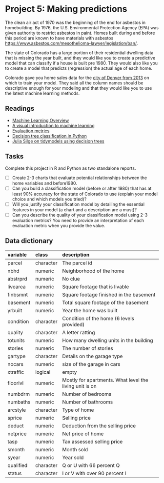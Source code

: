# Project 5: Making predictions

The clean air act of 1970 was the beginning of the end for asbestos in homebuilding. By 1976, the U.S. Environmental Protection Agency (EPA) was given authority to restrict asbestos in paint. Homes built during and before this period are known to have materials with asbestos https://www.asbestos.com/mesothelioma-lawyer/legislation/ban/.

The state of Colorado has a large portion of their residential dwelling data that is missing the year built, and they would like you to create a predictive model that can classify if a house is built pre 1980. They would also like you to create a model that predicts (regression) the actual age of each home.

Colorado gave you home sales data for the [city of Denver from 2013](https://www.denvergov.org/opendata/dataset/city-and-county-of-denver-real-property-sales-book-2013) on which to train your model. They said all the column names should be descriptive enough for your modeling and that they would like you to use the latest machine learning methods.

## Readings

- [Machine Learning Overview](https://byuistats.github.io/CSE250-Hathaway/course-materials/machine-learning/)
- [A visual introduction to machine learning](http://www.r2d3.us/visual-intro-to-machine-learning-part-1/)
- [Evaluation metrics](https://ranvir.xyz/blog/how-to-evaluate-your-machine-learning-model-like-a-pro-metrics/)
- [Decision tree classification in Python](https://www.datacamp.com/community/tutorials/decision-tree-classification-python)
- [Julia Silge on tidymodels using decision trees](https://juliasilge.com/blog/wind-turbine/)

## Tasks

Complete this project in R and Python as two standalone reports.

- [ ] Create 2-3 charts that evaluate potential relationships between the home variables and before1980.
- [ ] Can you build a classification model (before or after 1980) that has at least 90% accuracy for the state of Colorado to use (explain your model choice and which models you tried)?
- [ ] Will you justify your classification model by detailing the essential features in your model (a chart and a description are a must)?
- [ ] Can you describe the quality of your classification model using 2-3 evaluation metrics? You need to provide an interpretation of each evaluation metric when you provide the value.

## Data dictionary

|variable  |class     |description                                              |
|:---------|:---------|:--------------------------------------------------------|
|parcel    |character |The parcel id                                            |
|nbhd      |numeric   |Neighborhood of the home                                  |
|abstrprd  |numeric   |No clue                                                  |
|livearea  |numeric   |Square footage that is livable                          |
|finbsmnt  |numeric   |Square footage finished in the basement                  |
|basement  |numeric   |Total square footage of the basement                     |
|yrbuilt   |numeric   |Year the home was built                                  |
|condition |character |Condition of the home (6 levels provided)                |
|quality   |character |A letter ratting                                         |
|totunits  |numeric   |How many dwelling units in the building                  |
|stories   |numeric   |The number of stories                                    |
|gartype   |character |Details on the garage type                               |
|nocars    |numeric   |size of the garage in cars                               |
|xtraffic  |logical   |empty                                                    |
|floorlvl  |numeric   |Mostly for apartments.  What level the living unit is on |
|numbdrm   |numeric   |Number of bedrooms                                       |
|numbaths  |numeric   |Number of bathrooms                                      |
|arcstyle  |character |Type of home                                             |
|sprice    |numeric   |Selling price                                            |
|deduct    |numeric   |Deduction from the selling price                         |
|netprice  |numeric   |Net price of home                                        |
|tasp      |numeric   |Tax assessed selling price                                |
|smonth    |numeric   |Month sold                                               |
|syear     |numeric   |Year sold                                                |
|qualified |character |Q or U with 66 percent Q                                 |
|status    |character |I or V with over 90 percent I                            |
